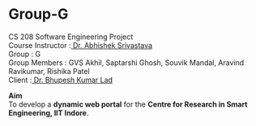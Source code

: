 # Group-G
CS 208 Software Engineering Project</br>
Course Instructor :<a href='https://sites.google.com/site/asrivastavaiiti/'> Dr. Abhishek Srivastava </a>    
Group : G    
Group Members : GVS Akhil, Saptarshi Ghosh, Souvik Mandal, Aravind Ravikumar, Rishika Patel  
Client :<a href='http://bklad.webs.com/'> Dr. Bhupesh Kumar Lad</a> 

<b>Aim</b><br>
To develop a **dynamic web portal** for the **Centre for Research in Smart Engineering, IIT Indore**.<a href='http://iiti.ac.in/people/~sanjrampk/'>
<br>
